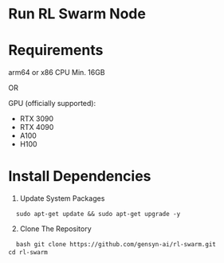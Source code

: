 # Run RL Swarm Node

# Requirements
arm64 or x86 CPU Min. 16GB

OR

GPU (officially supported):
- RTX 3090
- RTX 4090
- A100
- H100

# Install Dependencies
1. Update System Packages
<pre> <code> sudo apt-get update && sudo apt-get upgrade -y </code> </pre>

2. Clone The Repository
<pre> <code> bash git clone https://github.com/gensyn-ai/rl-swarm.git
cd rl-swarm</code> </pre>
